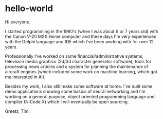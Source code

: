 # hello-world

Hi everyone.

I started programming in the 1980's (when I was about 6 or 7 years old) with the Canon V-20 MSX Home computer
and these days I'm very experienced with the Delphi language and IDE which i've been working with for over 12 years.

Professionally I've worked on some financial/administrative systems, television media graphics (2d/3d character
generator software), tools for processing news articles and a system for planning the maintenance of aircraft engines
(which included some work on machine learning, which got me interested in AI).

Besides my work, I also still make some software at home. I've built some demo applications showing some basics of
neural networking and I'm working on a general purpose, object oriented programming language and compiler (N:Code.X)
which I will eventually be open sourcing.

Greetz,
Tim.
